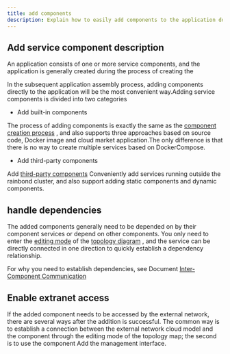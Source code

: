 ```yaml
---
title: add components
description: Explain how to easily add components to the application documentation
---
```


## Add service component description

An application consists of one or more service components, and the application is generally created during the process of creating the

In the subsequent application assembly process, adding components directly to the application will be the most convenient way.Adding service components is divided into two categories

- Add built-in components

The process of adding components is exactly the same as the [component creation process](/docs/use-manual/component-create/creation-process) , and also supports three approaches based on source code, Docker image and cloud market application.The only difference is that there is no way to create multiple services based on DockerCompose.

- Add third-party components

Add [third-party components](/docs/use-manual/component-create/thirdparty-service/thirdparty-create) Conveniently add services running outside the rainbond cluster, and also support adding static components and dynamic components.



## handle dependencies

The added components generally need to be depended on by their component services or depend on other components. You only need to enter the [editing mode](/docs/use-manual/app-manage/overview/app-topology/#编辑模式) of the [topology diagram](/docs/use-manual/app-manage/overview/app-topology) , and the service can be directly connected in one direction to quickly establish a dependency relationship.

For why you need to establish dependencies, see Document [Inter-Component Communication](/docs/use-manual/component-manage/component-connection/regist_and_discover)



## Enable extranet access

If the added component needs to be accessed by the external network, there are several ways after the addition is successful. The common way is to establish a connection between the external network cloud model and the component through the editing mode of the topology map; the second is to use the component Add the management interface.
